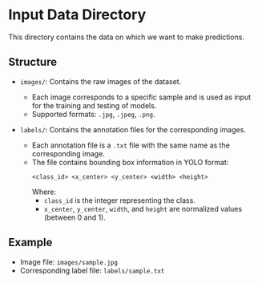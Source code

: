 # Input Data Directory

This directory contains the data on which we want to make predictions.

## Structure
- `images/`: Contains the raw images of the dataset.
  - Each image corresponds to a specific sample and is used as input for the training and testing of models.
  - Supported formats: `.jpg`, `.jpeg`, `.png`.

- `labels/`: Contains the annotation files for the corresponding images.
  - Each annotation file is a `.txt` file with the same name as the corresponding image.
  - The file contains bounding box information in YOLO format:
    ```
    <class_id> <x_center> <y_center> <width> <height>
    ```
    Where:
      - `class_id` is the integer representing the class.
      - `x_center`, `y_center`, `width`, and `height` are normalized values (between 0 and 1).

## Example
- Image file: `images/sample.jpg`
- Corresponding label file: `labels/sample.txt`
